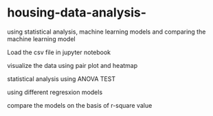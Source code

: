 # housing-data-analysis-
using statistical analysis, machine learning models and comparing the machine learning model 

Load the csv file in jupyter notebook

visualize the data using pair plot and heatmap

statistical analysis using ANOVA TEST 

using different regresxion models 

compare the models on the basis of r-square value 

